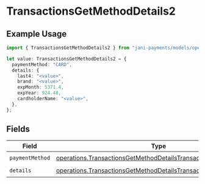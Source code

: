 # TransactionsGetMethodDetails2

## Example Usage

```typescript
import { TransactionsGetMethodDetails2 } from "jani-payments/models/operations";

let value: TransactionsGetMethodDetails2 = {
  paymentMethod: "CARD",
  details: {
    last4: "<value>",
    brand: "<value>",
    expMonth: 5371.4,
    expYear: 924.48,
    cardholderName: "<value>",
  },
};
```

## Fields

| Field                                                                                                                                                | Type                                                                                                                                                 | Required                                                                                                                                             | Description                                                                                                                                          |
| ---------------------------------------------------------------------------------------------------------------------------------------------------- | ---------------------------------------------------------------------------------------------------------------------------------------------------- | ---------------------------------------------------------------------------------------------------------------------------------------------------- | ---------------------------------------------------------------------------------------------------------------------------------------------------- |
| `paymentMethod`                                                                                                                                      | [operations.TransactionsGetMethodDetailsTransactionsPaymentMethod](../../models/operations/transactionsgetmethoddetailstransactionspaymentmethod.md) | :heavy_check_mark:                                                                                                                                   | N/A                                                                                                                                                  |
| `details`                                                                                                                                            | [operations.TransactionsGetMethodDetailsTransactionsDetails](../../models/operations/transactionsgetmethoddetailstransactionsdetails.md)             | :heavy_check_mark:                                                                                                                                   | N/A                                                                                                                                                  |